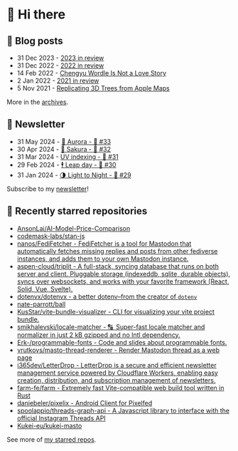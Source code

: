 # 👋 Hi there

## 📝 Blog posts

<!-- feed start -->
- 31 Dec 2023 - [2023 in review](https://cheeaun.com/blog/2023/12/2023-in-review/)
- 31 Dec 2022 - [2022 in review](https://cheeaun.com/blog/2022/12/2022-in-review/)
- 14 Feb 2022 - [Chengyu Wordle Is Not a Love Story](https://cheeaun.com/blog/2022/02/chengyu-wordle-is-not-a-love-story/)
- 2 Jan 2022 - [2021 in review](https://cheeaun.com/blog/2022/01/2021-in-review/)
- 5 Nov 2021 - [Replicating 3D Trees from Apple Maps](https://cheeaun.com/blog/2021/11/replicating-3d-trees-apple-maps/)
<!-- feed end -->

More in the [archives](https://cheeaun.com/blog/archives/).

## 📰 Newsletter

<!-- newsletter start -->
- 31 May 2024 - [🌌 Aurora - 🥫 #33](https://cheeaun.substack.com/p/aurora-33)
- 30 Apr 2024 - [🌸 Sakura - 🥫 #32](https://cheeaun.substack.com/p/sakura-32)
- 31 Mar 2024 - [UV indexing - 🥫 #31](https://cheeaun.substack.com/p/uv-indexing-31)
- 29 Feb 2024 - [🕴️ Leap day - 🥫 #30](https://cheeaun.substack.com/p/leap-day-30)
- 31 Jan 2024 - [🌗 Light to Night - 🥫 #29](https://cheeaun.substack.com/p/light-to-night-29)
<!-- newsletter end -->

Subscribe to my [newsletter](https://cheeaun.substack.com/)!

## 🌟 Recently starred repositories

<!-- starred repos start -->
- [AnsonLai/AI-Model-Price-Comparison](https://github.com/AnsonLai/AI-Model-Price-Comparison)
- [codemask-labs/stan-js](https://github.com/codemask-labs/stan-js)
- [nanos/FediFetcher - FediFetcher is a tool for Mastodon that automatically fetches missing replies and posts from other fediverse instances, and adds them to your own Mastodon instance.](https://github.com/nanos/FediFetcher)
- [aspen-cloud/triplit - A full-stack, syncing database that runs on both server and client. Pluggable storage (indexeddb, sqlite, durable objects), syncs over websockets, and works with your favorite framework (React, Solid, Vue, Svelte).](https://github.com/aspen-cloud/triplit)
- [dotenvx/dotenvx - a better dotenv–from the creator of `dotenv`](https://github.com/dotenvx/dotenvx)
- [nate-parrott/ball](https://github.com/nate-parrott/ball)
- [KusStar/vite-bundle-visualizer - CLI for visualizing your vite project bundle.](https://github.com/KusStar/vite-bundle-visualizer)
- [smikhalevski/locale-matcher - 🔠 Super-fast locale matcher and normalizer in just 2 kB gzipped and no Intl dependency.](https://github.com/smikhalevski/locale-matcher)
- [Erk-/programmable-fonts - Code and slides about programmable fonts.](https://github.com/Erk-/programmable-fonts)
- [vrutkovs/masto-thread-renderer - Render Mastodon thread as a web page](https://github.com/vrutkovs/masto-thread-renderer)
- [i365dev/LetterDrop - LetterDrop is a secure and efficient newsletter management service powered by Cloudflare Workers, enabling easy creation, distribution, and subscription management of newsletters.](https://github.com/i365dev/LetterDrop)
- [farm-fe/farm - Extremely fast Vite-compatible web build tool written in Rust](https://github.com/farm-fe/farm)
- [daniebeler/pixelix - Android Client for Pixelfed](https://github.com/daniebeler/pixelix)
- [spoolappio/threads-graph-api - A Javascript library to interface with the official Instagram Threads API](https://github.com/spoolappio/threads-graph-api)
- [Kukei-eu/kukei-masto](https://github.com/Kukei-eu/kukei-masto)
<!-- starred repos end -->

See more of [my starred repos](https://github.com/stars/cheeaun/).
